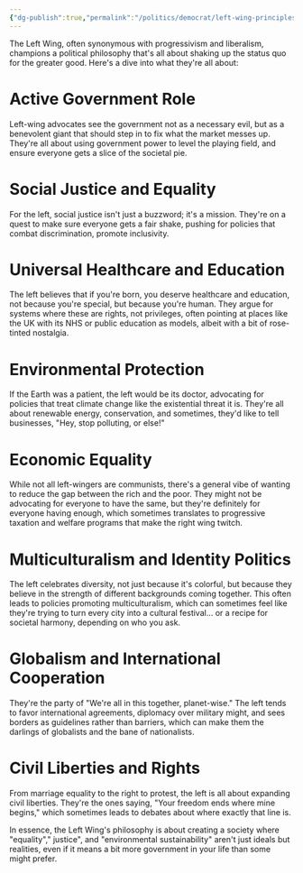 ```yaml
---
{"dg-publish":true,"permalink":"/politics/democrat/left-wing-principles/","noteIcon":""}
---
```



The Left Wing, often synonymous with progressivism and liberalism, champions a political philosophy that's all about shaking up the status quo for the greater good. Here's a dive into what they're all about:

  

# Active Government Role

Left-wing advocates see the government not as a necessary evil, but as a benevolent giant that should step in to fix what the market messes up. They're all about using government power to level the playing field, and ensure everyone gets a slice of the societal pie.

  

# Social Justice and Equality

For the left, social justice isn't just a buzzword; it's a mission. They're on a quest to make sure everyone gets a fair shake, pushing for policies that combat discrimination, promote inclusivity.

  

# Universal Healthcare and Education

The left believes that if you're born, you deserve healthcare and education, not because you're special, but because you're human. They argue for systems where these are rights, not privileges, often pointing at places like the UK with its NHS or public education as models, albeit with a bit of rose-tinted nostalgia.

  

# Environmental Protection

If the Earth was a patient, the left would be its doctor, advocating for policies that treat climate change like the existential threat it is. They're all about renewable energy, conservation, and sometimes, they'd like to tell businesses, "Hey, stop polluting, or else!"

  

# Economic Equality

While not all left-wingers are communists, there's a general vibe of wanting to reduce the gap between the rich and the poor. They might not be advocating for everyone to have the same, but they're definitely for everyone having enough, which sometimes translates to progressive taxation and welfare programs that make the right wing twitch.

  

# Multiculturalism and Identity Politics

The left celebrates diversity, not just because it's colorful, but because they believe in the strength of different backgrounds coming together. This often leads to policies promoting multiculturalism, which can sometimes feel like they're trying to turn every city into a cultural festival... or a recipe for societal harmony, depending on who you ask.

  

# Globalism and International Cooperation

They're the party of "We're all in this together, planet-wise." The left tends to favor international agreements, diplomacy over military might, and sees borders as guidelines rather than barriers, which can make them the darlings of globalists and the bane of nationalists.

  

# Civil Liberties and Rights

From marriage equality to the right to protest, the left is all about expanding civil liberties. They're the ones saying, "Your freedom ends where mine begins," which sometimes leads to debates about where exactly that line is.

  

In essence, the Left Wing's philosophy is about creating a society where "equality"," justice", and "environmental sustainability" aren't just ideals but realities, even if it means a bit more government in your life than some might prefer. 